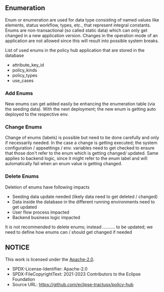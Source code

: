 ## Enumeration

Enum or enumeration are used for data type consisting of named values like elements, status workflow, types, etc., that represent integral constants. Enums are non-transactional (so called static data) which can only get changed in a new application version. Changes in the operation mode of an application are not allowed since this will result into possible system breaks.

List of used enums in the policy hub application that are stored in the database

- attribute_key_id
- policy_kinds
- policy_types
- use_cases

### Add Enums

New enums can get added easily be enhancing the enumeration table (via the seeding data). With the next deployment; the new enum is getting auto deployed to the respective env.

### Change Enums

Change of enums (labels) is possible but need to be done carefully and only if necessarily needed.
In the case a change is getting executed; the system configuration / appsettings / env. variables need to get checked to ensure that those don't refer to the enum which is getting changed/ updated.
Same applies to backend logic, since it might refer to the enum label and will automatically fail when an enum value is getting changed.

### Delete Enums

Deletion of enums have following impacts

- Seeding data update needed (likely data need to get deleted / changed)
- Data inside the database in the different running environments need to get updated
- User flow process impacted
- Backend business logic impacted

It is not recommended to delete enums; instead .......... to be updated; we need to define how enums can / should get changed if needed

## NOTICE

This work is licensed under the [Apache-2.0](https://www.apache.org/licenses/LICENSE-2.0).

- SPDX-License-Identifier: Apache-2.0
- SPDX-FileCopyrightText: 2021-2023 Contributors to the Eclipse Foundation
- Source URL: https://github.com/eclipse-tractusx/policy-hub
